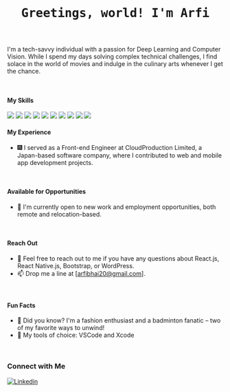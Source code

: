 <h1 align="center"><pre>Greetings, world! I'm Arfi</pre></h1>
<br>

I'm a tech-savvy individual with a passion for Deep Learning and Computer Vision. While I spend my days solving complex technical challenges, I find solace in the world of movies and indulge in the culinary arts whenever I get the chance.

<br>

#### My Skills

<img src="https://img.shields.io/badge/JavaScript-F7DF1E?style=flat-square&logo=javascript&logoColor=black"/>
<img src="https://img.shields.io/badge/React.js-0081CB?style=flat-square&logo=react&logoColor=61DAFB"/>
<img src="https://img.shields.io/badge/ReactNative.js-017b9b?style=flat-square&logo=react&logoColor=61dbfb"/>
<img src="https://img.shields.io/badge/Wordpress-21759B?style=flat-square&logo=wordpress&logoColor=white"/>
<img src="https://img.shields.io/badge/Python-3776AB?style=flat-square&logo=python&logoColor=white"/>
<img src="https://img.shields.io/badge/Markdown-000000?style=flat-square&logo=markdown&logoColor=white"/>
<img src="https://img.shields.io/badge/HTML5-E34F26?style=flat-square&logo=html5&logoColor=white"/>
<img src="https://img.shields.io/badge/CSS3-1572B6?style=flat-square&logo=css3&logoColor=white"/>
<img src="https://img.shields.io/badge/Tailwind_CSS-38B2AC?style=flat-square&logo=tailwind-css&logoColor=white"/>
<img src="https://img.shields.io/badge/Bootstrap-563D7C?style=flat-square&logo=bootstrap&logoColor=white"/>

<br>

#### My Experience

- :fireworks: I served as a Front-end Engineer at CloudProduction Limited, a Japan-based software company, where I contributed to web and mobile app development projects.

<br>

#### Available for Opportunities

- 👯 I'm currently open to new work and employment opportunities, both remote and relocation-based.

<br>

#### Reach Out

- 💬 Feel free to reach out to me if you have any questions about React.js, React Native.js, Bootstrap, or WordPress.
- 📫 Drop me a line at [arfibhai20@gmail.com].

<br>

#### Fun Facts

- :partying_face: Did you know? I'm a fashion enthusiast and a badminton fanatic – two of my favorite ways to unwind!
- :wrench: My tools of choice: VSCode and Xcode

<br>

### Connect with Me

[![Linkedin](https://img.shields.io/badge/LinkedIn-0077B5?style=flat-square&logo=linkedin&logoColor=white)](https://www.linkedin.com/in/shamima-afrin/) 
